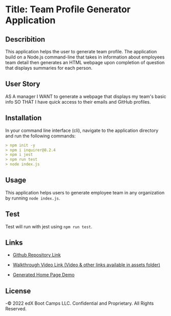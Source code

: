 <!-- Application to be used in organizations/companies -->

# Title: Team Profile Generator Application

## Describition

This application helps the user to generate team profile.
The application build on a Node.js command-line that takes in information about employees team detail then generates an HTML webpage upon completion of question that displays summaries for each person.

## User Story

AS A manager
I WANT to generate a webpage that displays my team's basic info
SO THAT I have quick access to their emails and GitHub profiles.

## Installation

In your command line interface (cli), navigate to the application directory and run the following commands:

```md
> npm init -y
> npm i inquirer@8.2.4
> npm i jest
> npm run test
> node index.js
```

## Usage

This application helps users to generate employee team in any organization by running `node index.js`.

## Test

Test will run with jest using `npm run test`.

## Links

- [Github Repository Link](https://github.com/Tesfa8186/OOP-Challenge-Team-Profile)

- [Walkthrough Video Link (Video & other links available in assets folder)](https://drive.google.com/file/d/140clqywmlK4PziZQ3Mbza-kBIz4BInpj/view)

- [Generated Home Page Demo](./assets/Generated-Team-Homepage.png)

## License

-© 2022 edX Boot Camps LLC. Confidential and Proprietary. All Rights Reserved.
